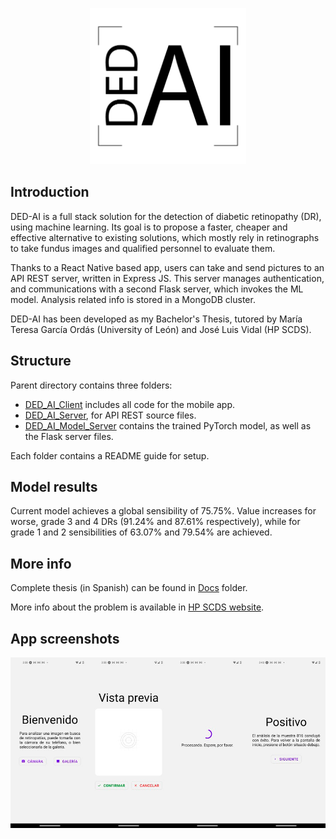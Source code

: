 <p align=center>
    <img width="250" height="250" src="Images/DED_AI Logo.png">
</p>

## Introduction

DED-AI is a full stack solution for the detection of diabetic retinopathy (DR), using machine learning. Its goal is to propose a faster, cheaper and effective alternative to existing solutions, which mostly rely in retinographs to take fundus images and qualified personnel to evaluate them.

Thanks to a React Native based app, users can take and send pictures to an API REST server, written in Express JS. This server manages authentication, and communications with a second Flask server, which invokes the ML model. Analysis related info is stored in a MongoDB cluster.

DED-AI has been developed as my Bachelor's Thesis, tutored by María Teresa García Ordás (University of León) and José Luis Vidal (HP SCDS).

## Structure

Parent directory contains three folders:

- [DED_AI_Client](https://github.com/jgomem04/DED_AI/tree/main/DED_AI_Client) includes all code for the mobile app.
- [DED_AI_Server](https://github.com/jgomem04/DED_AI/tree/main/DED_AI_Server), for API REST source files.
- [DED_AI_Model_Server](https://github.com/jgomem04/DED_AI/tree/main/DED_AI_Model_Server) contains the trained PyTorch model, as well as the Flask server files.

Each folder contains a README guide for setup.

## Model results

Current model achieves a global sensibility of 75.75%. Value increases for worse, grade 3 and 4 DRs (91.24% and 87.61% respectively), while for grade 1 and 2 sensibilities of 63.07% and 79.54% are achieved.

## More info

Complete thesis (in Spanish) can be found in [Docs](https://github.com/jgomem04/DED_AI/tree/main/Docs) folder.

More info about the problem is available in [HP SCDS website](https://hpscds.com/observatorio-tecnologico/observatorio-hp-22-23/#DED-AI).

## App screenshots
<p align="center">
    <img src="Images/Screenshots.png">
</p>